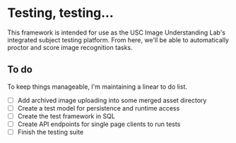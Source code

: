 # Testing, testing...

This framework is intended for use as the USC Image Understanding Lab's integrated subject testing platform.
From here, we'll be able to automatically proctor and score image recognition tasks.

## To do

To keep things manageable, I'm maintaining a linear to do list.

- [ ] Add archived image uploading into some merged asset directory
- [ ] Create a test model for persistence and runtime access
- [ ] Create the test framework in SQL
- [ ] Create API endpoints for single page clients to run tests
- [ ] Finish the testing suite
